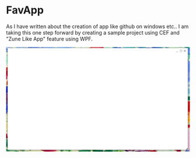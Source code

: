 FavApp
=================


As I have written about the creation of app like github on windows etc.. I am taking this one step forward by creating a sample project using CEF and "Zune Like App" feature using WPF.

![Image](./Resources/result.png)